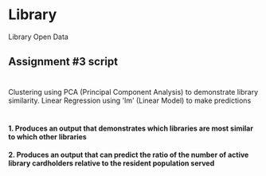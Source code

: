 # Library
Library Open Data

## Assignment #3 script
# 
Clustering using PCA (Principal Component Analysis) to demonstrate library similarity.
Linear Regression using 'lm' (Linear Model) to make predictions
# 
#### 1. Produces an output that demonstrates which libraries are most similar to which other libraries
#### 2. Produces an output that can predict the ratio of the number of active library cardholders relative to the resident population served